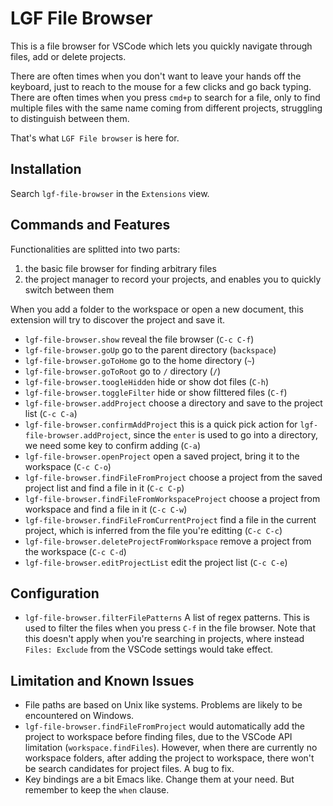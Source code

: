 # LGF File Browser

This is a file browser for VSCode which lets you quickly navigate through files, add or delete projects.

There are often times when you don't want to leave your hands off the keyboard, just to reach to the mouse for a few clicks and go back typing. There are often times when you press `cmd+p` to search for a file, only to find multiple files with the same name coming from different projects, struggling to distinguish between them.

That's what `LGF File browser` is here for.

## Installation

Search `lgf-file-browser` in the `Extensions` view.

## Commands and Features

Functionalities are splitted into two parts:

1. the basic file browser for finding arbitrary files
2. the project manager to record your projects, and enables you to quickly switch between them

When you add a folder to the workspace or open a new document, this extension will try to discover the project and save it.

- `lgf-file-browser.show` reveal the file browser (`C-c C-f`)
- `lgf-file-browser.goUp` go to the parent directory (`backspace`)
- `lgf-file-browser.goToHome` go to the home directory (`~`)
- `lgf-file-browser.goToRoot` go to `/` directory (`/`)
- `lgf-file-browser.toogleHidden` hide or show dot files (`C-h`)
- `lgf-file-browser.toggleFilter` hide or show filttered files (`C-f`)
- `lgf-file-browser.addProject` choose a directory and save to the project list (`C-c C-a`)
- `lgf-file-browser.confirmAddProject` this is a quick pick action for `lgf-file-browser.addProject`, since the `enter` is used to go into a directory, we need some key to confirm adding (`C-a`)
- `lgf-file-browser.openProject` open a saved project, bring it to the workspace (`C-c C-o`)
- `lgf-file-browser.findFileFromProject` choose a project from the saved project list and find a file in it (`C-c C-p`)
- `lgf-file-browser.findFileFromWorkspaceProject` choose a project from workspace and find a file in it (`C-c C-w`)
- `lgf-file-browser.findFileFromCurrentProject` find a file in the current project, which is inferred from the file you're editting (`C-c C-c`)
- `lgf-file-browser.deleteProjectFromWorkspace` remove a project from the workspace (`C-c C-d`)
- `lgf-file-browser.editProjectList` edit the project list (`C-c C-e`)

## Configuration

- `lgf-file-browser.filterFilePatterns` A list of regex patterns. This is used to filter the files when you press `C-f` in the file browser. Note that this doesn't apply when you're searching in projects, where instead `Files: Exclude` from the VSCode settings would take effect.

## Limitation and Known Issues

- File paths are based on Unix like systems. Problems are likely to be encountered on Windows.
- `lgf-file-browser.findFileFromProject` would automatically add the project to workspace before finding files, due to the VSCode API limitation (`workspace.findFiles`). However, when there are currently no workspace folders, after adding the project to workspace, there won't be search candidates for project files. A bug to fix.
- Key bindings are a bit Emacs like. Change them at your need. But remember to keep the `when` clause.
